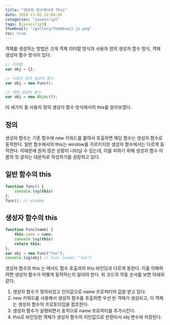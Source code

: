 ```yaml
---
title: "생성자 함수에서의 This"
date: 2018-11-02 22:04:56
categories: "javascript"
tags: [javascript]
thumbnail: "/gallery/thumbnail-js.png"
toc: true
---
```


객체를 생성하는 방법은 크게 객체 리터럴 방식과 사용자 정의 생성자 함수 방식, 객체 생성자 함수 방식이 있다. 

<!-- more -->

```javascript
// 리터럴
var obj = {};

// 사용자 정의 생성자 함수
var obj = new Func();

// 객체 생성자 함수
var obj = new Object();
```

이 세가지 중 사용자 정의 생성자 함수 방식에서의 this를 알아보겠다.

## 정의

생성자 함수는 기존 함수에 new 키워드를 붙여서 호출하면 해당 함수는 생성자 함수로 동작한다. 일반 함수에서의 this는 window를 가르키지만 생성자 함수에서는 다르게 동작한다. 이때문에 원치 않은 상황이 나타날 수 있는데, 이를 피하기 위해 생성자 함수 이름의 첫 글자는 대문자로 작성하기를 권장하고 있다. 

## 일반 함수의 this

```javascript
function func() {
    console.log(this)
};
func(); // window
```

## 생성자 함수의 this

```javascript
function Func(name) {
    this.name = name;
    console.log(this)
    return this;
};
var obj = new Func("foo");
console.log(obj) // Func {name: "foo"}
```

생성자 함수의 this 는 메서드 함수 호출과의 this 바인딩과 다르게 동한다. 이를 이해하려면 생성자 함수가 어떻게 동작하는지 알아야 한다. 위 코드의 작동 순서를 보면 아래와 같다.

1. 생성자 함수가 정의되었고 인자값으로 name 프로퍼티의 값을 받고 있다. 
2. new 키워드를 사용해서 생성자 함수를 호출하면 우선 빈 객체가 생성되고, 이 객체는 생성자 함수의 프로토타입을 참조한다.
3. 생성자 함수가 실행되면서 동적으로 name 프로퍼티를 추가시킨다.
4. this로 바인딩한 객체가 생성자 함수의 리턴값으로 반환되서 obj 변수에 저장된다.
